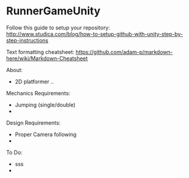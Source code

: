# RunnerGameUnity

Follow this guide to setup your repository:
http://www.studica.com/blog/how-to-setup-github-with-unity-step-by-step-instructions

Text formatting cheatsheet: https://github.com/adam-p/markdown-here/wiki/Markdown-Cheatsheet

About:
- 2D platformer ..


Mechanics Requirements:
- Jumping (single/double)
-


Design Requirements:
- Proper Camera following
- 


To Do:
- sss
-
